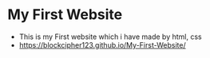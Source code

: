 # My First Website
- This is my First website which i have made by html, css
- https://blockcipher123.github.io/My-First-Website/


